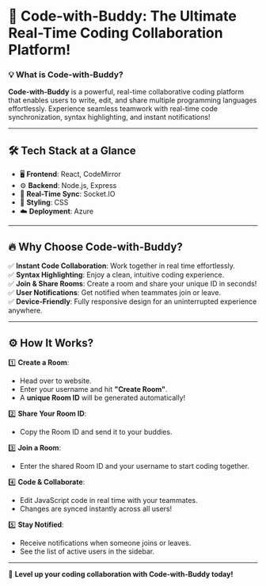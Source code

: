 # 🚀 Code-with-Buddy: The Ultimate Real-Time Coding Collaboration Platform!

### 💡 **What is Code-with-Buddy?**
**Code-with-Buddy** is a powerful, real-time collaborative coding platform that enables users to write, edit, and share multiple programming languages effortlessly. Experience seamless teamwork with real-time code synchronization, syntax highlighting, and instant notifications!



---

## 🛠️ **Tech Stack at a Glance**
- 🖥️ **Frontend**: React, CodeMirror
- ⚙️ **Backend**: Node.js, Express
- 🔄 **Real-Time Sync**: Socket.IO
- 🎨 **Styling**: CSS
- ☁️ **Deployment**: Azure

---

## 🔥 **Why Choose Code-with-Buddy?**
✅ **Instant Code Collaboration**: Work together in real time effortlessly.  
✅ **Syntax Highlighting**: Enjoy a clean, intuitive coding experience.  
✅ **Join & Share Rooms**: Create a room and share your unique ID in seconds!  
✅ **User Notifications**: Get notified when teammates join or leave.  
✅ **Device-Friendly**: Fully responsive design for an uninterrupted experience anywhere.  

---

## ⚙️ **How It Works?**
1️⃣ **Create a Room**:  
   - Head over to website.  
   - Enter your username and hit **"Create Room"**.  
   - A **unique Room ID** will be generated automatically!  

2️⃣ **Share Your Room ID**:  
   - Copy the Room ID and send it to your buddies.  

3️⃣ **Join a Room**:  
   - Enter the shared Room ID and your username to start coding together.  

4️⃣ **Code & Collaborate**:  
   - Edit JavaScript code in real time with your teammates.  
   - Changes are synced instantly across all users!  

5️⃣ **Stay Notified**:  
   - Receive notifications when someone joins or leaves.  
   - See the list of active users in the sidebar.  

---

🌟 **Level up your coding collaboration with Code-with-Buddy today!**

